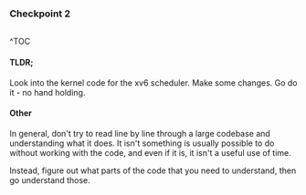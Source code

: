 ### Checkpoint 2
```toc
```
^TOC

#### TLDR;
Look into the kernel code for the xv6 scheduler.
Make some changes.
Go do it - no hand holding.

#### Other
In general, don't try to read line by line through a large codebase and understanding what it does. It isn't something is usually possible to do without working with the code, and even if it is, it isn't a useful use of time.

Instead, figure out what parts of the code that you need to understand, then go understand those.

